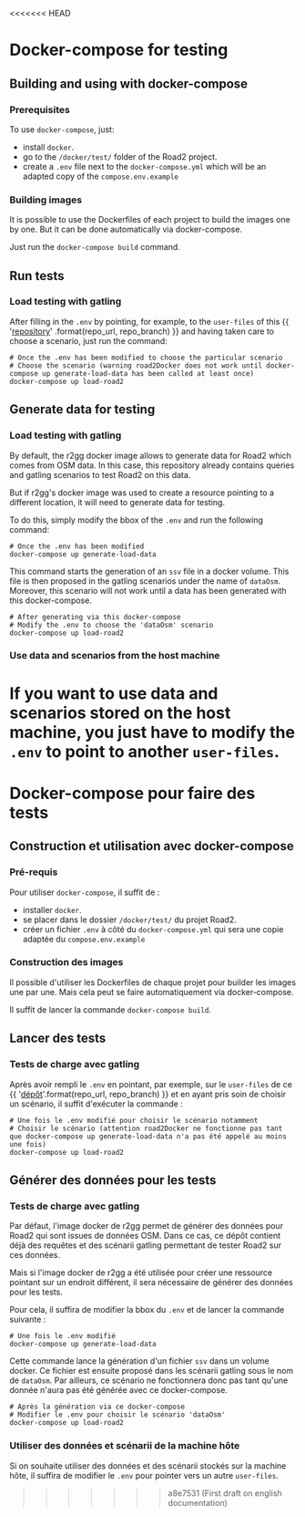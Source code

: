 <<<<<<< HEAD
# Docker-compose for testing

## Building and using with docker-compose

### Prerequisites

To use `docker-compose`, just:
- install `docker`.
- go to the `/docker/test/` folder of the Road2 project.
- create a `.env` file next to the `docker-compose.yml` which will be an adapted copy of the `compose.env.example`

### Building images

It is possible to use the Dockerfiles of each project to build the images one by one. But it can be done automatically via docker-compose.

Just run the `docker-compose build` command.

## Run tests

### Load testing with gatling

After filling in the `.env` by pointing, for example, to the `user-files` of this {{ '[repository]({}/tree/{}/test/load/gatling/user-files/)' .format(repo_url, repo_branch) }} and having taken care to choose a scenario, just run the command:
```
# Once the .env has been modified to choose the particular scenario
# Choose the scenario (warning road2Docker does not work until docker-compose up generate-load-data has been called at least once)
docker-compose up load-road2
```

## Generate data for testing

### Load testing with gatling

By default, the r2gg docker image allows to generate data for Road2 which comes from OSM data. In this case, this repository already contains queries and gatling scenarios to test Road2 on this data.

But if r2gg's docker image was used to create a resource pointing to a different location, it will need to generate data for testing.

To do this, simply modify the bbox of the `.env` and run the following command:
```
# Once the .env has been modified
docker-compose up generate-load-data
```

This command starts the generation of an `ssv` file in a docker volume. This file is then proposed in the gatling scenarios under the name of `dataOsm`. Moreover, this scenario will not work until a data has been generated with this docker-compose.
```
# After generating via this docker-compose
# Modify the .env to choose the 'dataOsm' scenario
docker-compose up load-road2
```

### Use data and scenarios from the host machine

If you want to use data and scenarios stored on the host machine, you just have to modify the `.env` to point to another `user-files`.
=======
# Docker-compose pour faire des tests

## Construction et utilisation avec docker-compose 

### Pré-requis

Pour utiliser `docker-compose`, il suffit de :
- installer `docker`.
- se placer dans le dossier `/docker/test/` du projet Road2.
- créer un fichier `.env` à côté du `docker-compose.yml` qui sera une copie adaptée du `compose.env.example`

### Construction des images

Il possible d'utiliser les Dockerfiles de chaque projet pour builder les images une par une. Mais cela peut se faire automatiquement via docker-compose.

Il suffit de lancer la commande `docker-compose build`.

## Lancer des tests

### Tests de charge avec gatling

Après avoir rempli le `.env` en pointant, par exemple, sur le `user-files` de ce {{ '[dépôt]({}/tree/{}/test/load/gatling/user-files/)'.format(repo_url, repo_branch) }} et en ayant pris soin de choisir un scénario, il suffit d'exécuter la commande :
```
# Une fois le .env modifié pour choisir le scénario notamment
# Choisir le scénario (attention road2Docker ne fonctionne pas tant que docker-compose up generate-load-data n'a pas été appelé au moins une fois)
docker-compose up load-road2
```

## Générer des données pour les tests

### Tests de charge avec gatling

Par défaut, l'image docker de r2gg permet de générer des données pour Road2 qui sont issues de données OSM. Dans ce cas, ce dépôt contient déjà des requêtes et des scénarii gatling permettant de tester Road2 sur ces données. 

Mais si l'image docker de r2gg a été utilisée pour créer une ressource pointant sur un endroit différent, il sera nécessaire de générer des données pour les tests. 

Pour cela, il suffira de modifier la bbox du `.env` et de lancer la commande suivante : 
```
# Une fois le .env modifié
docker-compose up generate-load-data
```

Cette commande lance la génération d'un fichier `ssv` dans un volume docker. Ce fichier est ensuite proposé dans les scénarii gatling sous le nom de `dataOsm`. Par ailleurs, ce scénario ne fonctionnera donc pas tant qu'une donnée n'aura pas été générée avec ce docker-compose. 
```
# Après la génération via ce docker-compose
# Modifier le .env pour choisir le scénario 'dataOsm'
docker-compose up load-road2
```

### Utiliser des données et scénarii de la machine hôte

Si on souhaite utiliser des données et des scénarii stockés sur la machine hôte, il suffira de modifier le `.env` pour pointer vers un autre `user-files`. 
>>>>>>> a8e7531 (First draft on english documentation)
